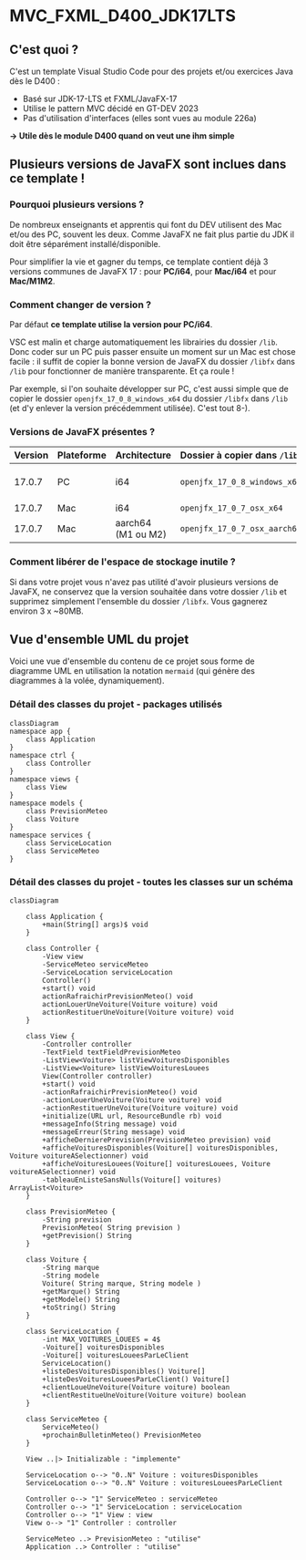# MVC_FXML_D400_JDK17LTS
## C'est quoi ?
C'est un template Visual Studio Code pour des projets et/ou exercices Java dès le D400 :
- Basé sur JDK-17-LTS et FXML/JavaFX-17
- Utilise le pattern MVC décidé en GT-DEV 2023
- Pas d'utilisation d'interfaces (elles sont vues au module 226a)

**-> Utile dès le module D400 quand on veut une ihm simple**
## Plusieurs versions de JavaFX sont inclues dans ce template !
### Pourquoi plusieurs versions ?
De nombreux enseignants et apprentis qui font du DEV utilisent des Mac et/ou des PC, souvent les deux. Comme JavaFX ne fait plus partie du JDK il doit être séparément installé/disponible.

Pour simplifier la vie et gagner du temps, ce template contient déjà 3 versions communes de JavaFX 17 : pour **PC/i64**, pour **Mac/i64** et pour **Mac/M1M2**.

### Comment changer de version ?
Par défaut **ce template utilise la version pour PC/i64**.

VSC est malin et charge automatiquement les librairies du dossier `/lib`. Donc coder sur un PC puis passer ensuite un moment sur un Mac est chose facile : il suffit de copier la bonne version de JavaFX du dossier `/libfx` dans `/lib` pour fonctionner de manière transparente. Et ça roule !

Par exemple, si l'on souhaite développer sur PC, c'est aussi simple que de copier le dossier `openjfx_17_0_8_windows_x64` du dossier `/libfx` dans `/lib` (et d'y enlever la version précédemment utilisée). C'est tout 8-).

### Versions de JavaFX présentes ?
| Version | Plateforme | Architecture | Dossier à copier dans `/lib` | Commentaires |
| :---- | :---- | :---- | :---- | :---- |
| 17.0.7 | PC | i64 | `openjfx_17_0_8_windows_x64` | Déjà présent dans `/lib` par défaut |
| 17.0.7 | Mac | i64 | `openjfx_17_0_7_osx_x64` | |
| 17.0.7 | Mac | aarch64 (M1 ou M2) | `openjfx_17_0_7_osx_aarch64` | |

### Comment libérer de l'espace de stockage inutile ?
Si dans votre projet vous n'avez pas utilité d'avoir plusieurs versions de JavaFX, ne conservez que la version souhaitée dans votre dossier `/lib` et supprimez simplement l'ensemble du dossier `/libfx`. Vous gagnerez environ 3 x ~80MB.

## Vue d'ensemble UML du projet
Voici une vue d'ensemble du contenu de ce projet sous forme de diagramme UML en utilisation la notation `mermaid` (qui génère des diagrammes à la volée, dynamiquement).

### Détail des classes du projet - packages utilisés

```mermaid
classDiagram
namespace app {
    class Application
}
namespace ctrl {
    class Controller
}
namespace views {
    class View
}
namespace models {
    class PrevisionMeteo
    class Voiture
}
namespace services {
    class ServiceLocation
    class ServiceMeteo
}
```
### Détail des classes du projet - toutes les classes sur un schéma
```mermaid
classDiagram

    class Application {
        +main(String[] args)$ void
    }

    class Controller {
        -View view
        -ServiceMeteo serviceMeteo
        -ServiceLocation serviceLocation
        Controller()
        +start() void
        actionRafraichirPrevisionMeteo() void
        actionLouerUneVoiture(Voiture voiture) void
        actionRestituerUneVoiture(Voiture voiture) void
    }

    class View {
        -Controller controller
        -TextField textFieldPrevisionMeteo
        -ListView<Voiture> listViewVoituresDisponibles
        -ListView<Voiture> listViewVoituresLouees
        View(Controller controller)
        +start() void
        -actionRafraichirPrevisionMeteo() void
        -actionLouerUneVoiture(Voiture voiture) void
        -actionRestituerUneVoiture(Voiture voiture) void
        +initialize(URL url, ResourceBundle rb) void
        +messageInfo(String message) void
        +messageErreur(String message) void
        +afficheDernierePrevision(PrevisionMeteo prevision) void
        +afficheVoituresDisponibles(Voiture[] voituresDisponibles, Voiture voitureASelectionner) void
        +afficheVoituresLouees(Voiture[] voituresLouees, Voiture voitureASelectionner) void
        -tableauEnListeSansNulls(Voiture[] voitures) ArrayList<Voiture>
    }

    class PrevisionMeteo {
        -String prevision
        PrevisionMeteo( String prevision )
        +getPrevision() String
    }

    class Voiture {
        -String marque
        -String modele
        Voiture( String marque, String modele )
        +getMarque() String
        +getModele() String
        +toString() String
    }

    class ServiceLocation {
        -int MAX_VOITURES_LOUEES = 4$
        -Voiture[] voituresDisponibles
        -Voiture[] voituresLoueesParLeClient
        ServiceLocation()
        +listeDesVoituresDisponibles() Voiture[]
        +listeDesVoituresLoueesParLeClient() Voiture[]
        +clientLoueUneVoiture(Voiture voiture) boolean
        +clientRestitueUneVoiture(Voiture voiture) boolean
    }

    class ServiceMeteo {
        ServiceMeteo()
        +prochainBulletinMeteo() PrevisionMeteo
    }

    View ..|> Initializable : "implemente"
    
    ServiceLocation o--> "0..N" Voiture : voituresDisponibles
    ServiceLocation o--> "0..N" Voiture : voituresLoueesParLeClient

    Controller o--> "1" ServiceMeteo : serviceMeteo
    Controller o--> "1" ServiceLocation : serviceLocation
    Controller o--> "1" View : view
    View o--> "1" Controller : controller

    ServiceMeteo ..> PrevisionMeteo : "utilise"
    Application ..> Controller : "utilise"


```
